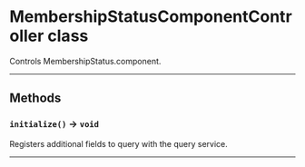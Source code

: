 # MembershipStatusComponentController class

Controls MembershipStatus.component.

---
## Methods
### `initialize()` → `void`

Registers additional fields to query with the query service.

---

